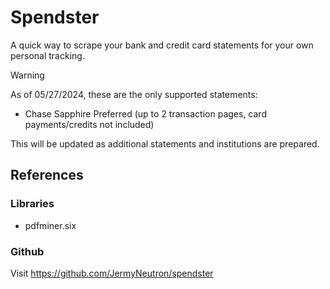 # Spendster
A quick way to scrape your bank and credit card statements for your own personal tracking.

>[!WARNING]
> As of 05/27/2024, these are the only supported statements:
> - Chase Sapphire Preferred (up to 2 transaction pages, card payments/credits not included)
>
> This will be updated as additional statements and institutions are prepared. 

<!-- ## Setup -->

<!-- ## Usage -->

<!-- ## Frequently Asked Questions -->

## References

### Libraries
- pdfminer.six

### Github
Visit https://github.com/JermyNeutron/spendster